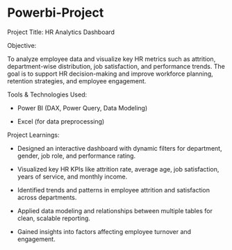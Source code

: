 # Powerbi-Project

Project Title: HR Analytics Dashboard

Objective:

To analyze employee data and visualize key HR metrics such as attrition, department-wise distribution, job satisfaction, and performance trends. The goal is to support HR decision-making and improve workforce planning, retention strategies, and employee engagement.

Tools & Technologies Used:

* Power BI (DAX, Power Query, Data Modeling)

* Excel (for data preprocessing)

Project Learnings:

* Designed an interactive dashboard with dynamic filters for department, gender, job role, and performance rating.

* Visualized key HR KPIs like attrition rate, average age, job satisfaction, years of service, and monthly income.

* Identified trends and patterns in employee attrition and satisfaction across departments.

* Applied data modeling and relationships between multiple tables for clean, scalable reporting.

* Gained insights into factors affecting employee turnover and engagement.

